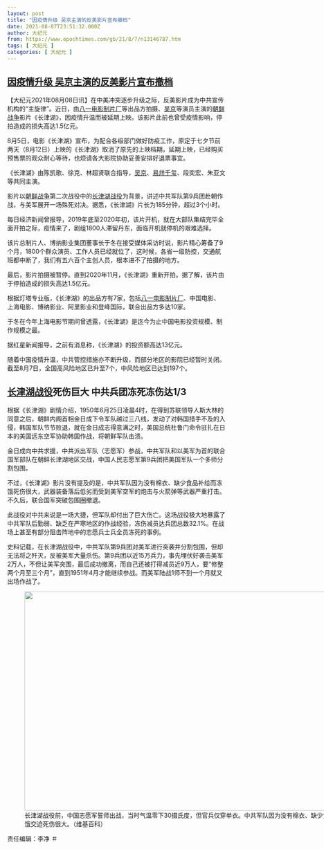 ```yaml
---
layout: post
title: "因疫情升级 吴京主演的反美影片宣布撤档"
date: 2021-08-07T23:51:32.000Z
author: 大纪元
from: https://www.epochtimes.com/gb/21/8/7/n13146787.htm
tags: [ 大纪元 ]
categories: [ 大纪元 ]
---
```

<!--1628380292000-->
[因疫情升级 吴京主演的反美影片宣布撤档](https://www.epochtimes.com/gb/21/8/7/n13146787.htm)
------

<div>
<p>【大纪元2021年08月08日讯】在中美冲突逐步升级之际，反美影片成为中共宣传机构的“主旋律”。近日，由<a href="https://www.epochtimes.com/gb/tag/%E5%85%AB%E4%B8%80%E7%94%B5%E5%BD%B1%E5%88%B6%E7%89%87%E5%8E%82.html">八一电影制片厂</a>等出品方拍摄、<a href="https://www.epochtimes.com/gb/tag/%E5%90%B4%E4%BA%AC.html">吴京</a>等演员主演的<a href="https://www.epochtimes.com/gb/tag/%E6%9C%9D%E9%B2%9C%E6%88%98%E4%BA%89.html">朝鲜战争</a>影片《长津湖》，因疫情升温而被延期上映。该影片此前也曾受疫情影响，停拍造成的损失高达1.5亿元。</p><p>8月5日，电影《长津湖》宣布，为配合各级部门做好防疫工作，原定于七夕节前两天（8月12日）上映的《长津湖》取消了原先的上映档期，延期上映，已经购买预售票的观众耐心等待，也烦请各大影院协助妥善安排好退票事宜。</p><p>《长津湖》由陈凯歌、徐克、林超贤联合指导，<a href="https://www.epochtimes.com/gb/tag/%E5%90%B4%E4%BA%AC.html">吴京</a>、<a href="https://www.epochtimes.com/gb/tag/%E6%98%93%E7%83%8A%E5%8D%83%E7%8E%BA.html">易烊千玺</a>、段奕宏、朱亚文等共同主演。</p><p>影片以<a href="https://www.epochtimes.com/gb/tag/%E6%9C%9D%E9%B2%9C%E6%88%98%E4%BA%89.html">朝鲜战争</a>第二次战役中的<a href="https://www.epochtimes.com/gb/tag/%E9%95%BF%E6%B4%A5%E6%B9%96%E6%88%98%E5%BD%B9.html">长津湖战役</a>为背景，讲述中共军队第9兵团赴朝作战，与美军展开一场殊死对决。据悉，《长津湖》片长为185分钟，超过3个小时。</p><p>每日经济新闻曾报导，2019年底至2020年初，该片开机，就在大部队集结完毕全面开拍之际，疫情来了，剧组1800人滞留丹东，面临开机就停机的艰难选择。</p><p>该片总制片人、博纳影业集团董事长于冬在接受媒体采访时说，影片精心筹备了9个月，1800个群众演员、工作人员已经就位了，这时候，各省一级防控，交通航班都中断了，我们有五六百个主创人员，根本进不了拍摄的地方。</p><p>最后，影片拍摄被暂停。直到2020年11月，《长津湖》重新开拍。据了解，该片由于停拍造成的损失高达1.5亿元。</p><p>根据灯塔专业版，《长津湖》的出品方有7家，包括<a href="https://www.epochtimes.com/gb/tag/%E5%85%AB%E4%B8%80%E7%94%B5%E5%BD%B1%E5%88%B6%E7%89%87%E5%8E%82.html">八一电影制片厂</a>、中国电影、上海电影、博纳影业、阿里影业和登峰国际，联合出品方多达10家。</p><p>于冬在今年上海电影节期间曾透露，《长津湖》是迄今为止中国电影投资规模、制作规模之最。</p><p>据红星新闻报导，之前有消息称，《长津湖》的投资额高达13亿元。</p><p>随着中国疫情升温，中共管控措施亦不断升级，而部分地区的影院已经暂时关闭。截至8月7日，全国高风险地区已升至7个，中风险地区已达到197个。</p><h2><a href="https://www.epochtimes.com/gb/tag/%E9%95%BF%E6%B4%A5%E6%B9%96%E6%88%98%E5%BD%B9.html">长津湖战役</a>死伤巨大 中共兵团冻死冻伤达1/3</h2><p>根据《长津湖》剧情介绍，1950年6月25日凌晨4时，在得到苏联领导人斯大林的同意之后，朝鲜内阁首相金日成下令军队越过三八线，发动了对韩国措手不及的入侵，韩国军队节节败退，就在金日成志得意满之时，美国总统杜鲁门命令驻扎在日本的美国远东空军协助韩国作战，将朝鲜军队击溃。</p><p>金日成向中共求援，中共派出军队（志愿军）参战，中共军队和以美军为首的联合国军部队在朝鲜长津湖地区交战，中国人民志愿军第9兵团把美国军队一个多师分割包围。</p><p>不过，《长津湖》影片没有提及的是，中共军队因为没有棉衣、缺少食品补给而冻饿死伤很大，武器装备落后低劣而受到美军空军的炮击与火箭弹等武器严重打击。不久后，联合国军突破包围圈撤退。</p><p>此战役对中共来说是一场大捷，但军队却付出了巨大伤亡。这场战役极大地暴露了中共军队后勤弱、缺乏在严寒地区的作战经验，冻伤减员达兵团总数32.1%。在战场上甚至有部分阻击阵地中的志愿兵士兵全员冻死的事例。</p><p>史料记载，在长津湖战役中，中共军队第9兵团对美军进行突袭并分割包围，但却无法将之歼灭，反被美军大量杀伤。第9兵团以近15万兵力，事先埋伏好袭击美军2万人，不但让美军突围，最后成功撤离，而自己还被打得减员近9万人，要“修整两个月至三个月”，直到1951年4月才能继续参战。而美军陆战1师不到一个月就又出场作战了。</p><figure id="attachment_13146831" aria-describedby="caption-attachment-13146831" style="width: 787px" class="wp-caption aligncenter"><a target="_blank" href="https://i.epochtimes.com/assets/uploads/2021/08/id13146831-P46_b.jpg"><img class="size-full wp-image-13146831" src="https://i.epochtimes.com/assets/uploads/2021/08/id13146831-P46_b.jpg" alt="" width="787" height="507" /></a><figcaption id="caption-attachment-13146831" class="wp-caption-text">长津湖战役前，中国志愿军誓师出战，当时气温零下30摄氏度，但官兵仅穿单衣。中共军队因为没有棉衣、缺少食品补给而冻饿交迫死伤很大。（维基百科）</figcaption></figure><p>责任编辑：李净 ＃</p>
</div>
